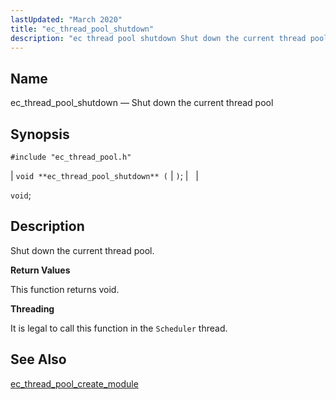 ```yaml
---
lastUpdated: "March 2020"
title: "ec_thread_pool_shutdown"
description: "ec thread pool shutdown Shut down the current thread pool void ec thread pool shutdown void Shut down the current thread pool This function returns void It is legal to call this function in the Scheduler thread ec thread pool create module..."
---
```


<a name="apis.ec_thread_pool_shutdown"></a> 
## Name

ec_thread_pool_shutdown — Shut down the current thread pool

## Synopsis

`#include "ec_thread_pool.h"`

| `void **ec_thread_pool_shutdown** (` | `)`; |   |

`void`;<a name="idp63420864"></a> 
## Description

Shut down the current thread pool.

**<a name="idp63422080"></a> Return Values**

This function returns void.

**<a name="idp63422992"></a> Threading**

It is legal to call this function in the `Scheduler` thread.

<a name="idp63424848"></a> 
## See Also

[ec_thread_pool_create_module](/momentum/3/3-api/apis-ec-thread-pool-create-module)
